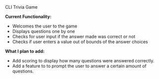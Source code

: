 CLI Trivia Game

**Current Functionality:**
- Welcomes the user to the game
- Displays questions one by one
- Checks for user input if the answer made was correct or not
- Checks if user enters a value out of bounds of the answer choices


**What I plan to add:**
- Add scoring to display how many questions were answered correctly.
- Add a feature to to prompt the user to answer a certain amount of questions.
